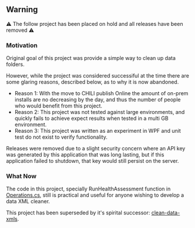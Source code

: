 
## Warning
⚠ The follow project has been placed on hold and all releases have been removed ⚠

### Motivation
Original goal of this project was provide a simple way to clean up data folders.

However, while the project was considered successiful at the time there are some glaring reasons, described below, as to why it is now abandoned.

* Reason 1: With the move to CHILI publish Online the amount of on-prem installs are no decreasing by the day, and thus the number of people who would benefit from this project.
* Reason 2: This project was not tested against large environments, and quickly fails to achieve expect results when tested in a multi GB environment.
* Reason 3: This project was written as an experiment in WPF and unit test do not exist to verify functionality.

Releases were removed due to a slight security concern where an API key was generated by this application that was long lasting, but if this application failed to shutdown, that key would still persist on the server.

### What Now
The code in this project, specially RunHealthAssessment function in [Operations.cs](https://github.com/seancrowe/SpicyDataDoctor/blob/master/SpicyDataDoctor/Operations.cs), still is practical and useful for anyone wishing to develop a data XML cleaner.

This project has been superseded by it's spirital successor: [clean-data-xmls](https://github.com/seancrowe/clean-data-xmls).
